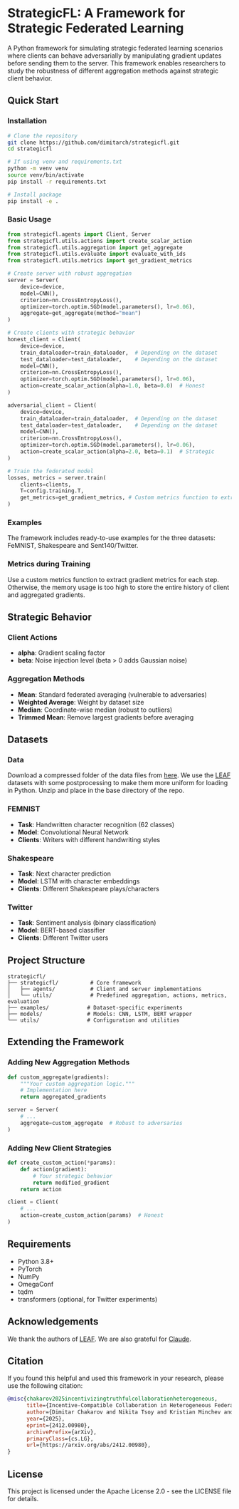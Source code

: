 # StrategicFL: A Framework for Strategic Federated Learning

A Python framework for simulating strategic federated learning scenarios where clients can behave adversarially by manipulating gradient updates before sending them to the server. This framework enables researchers to study the robustness of different aggregation methods against strategic client behavior.

## Quick Start

### Installation

```bash
# Clone the repository
git clone https://github.com/dimitarch/strategicfl.git
cd strategicfl

# If using venv and requirements.txt
python -m venv venv
source venv/bin/activate
pip install -r requirements.txt

# Install package
pip install -e .
```

### Basic Usage

```python
from strategicfl.agents import Client, Server
from strategicfl.utils.actions import create_scalar_action
from strategicfl.utils.aggregation import get_aggregate
from strategicfl.utils.evaluate import evaluate_with_ids
from strategicfl.utils.metrics import get_gradient_metrics

# Create server with robust aggregation
server = Server(
    device=device,
    model=CNN(),
    criterion=nn.CrossEntropyLoss(),
    optimizer=torch.optim.SGD(model.parameters(), lr=0.06),
    aggregate=get_aggregate(method="mean")
)

# Create clients with strategic behavior
honest_client = Client(
    device=device,
    train_dataloader=train_dataloader,  # Depending on the dataset
    test_dataloader=test_dataloader,    # Depending on the dataset
    model=CNN(),
    criterion=nn.CrossEntropyLoss(),
    optimizer=torch.optim.SGD(model.parameters(), lr=0.06),
    action=create_scalar_action(alpha=1.0, beta=0.0)  # Honest
)

adversarial_client = Client(
    device=device,
    train_dataloader=train_dataloader,  # Depending on the dataset
    test_dataloader=test_dataloader,    # Depending on the dataset
    model=CNN(),
    criterion=nn.CrossEntropyLoss(),
    optimizer=torch.optim.SGD(model.parameters(), lr=0.06),
    action=create_scalar_action(alpha=2.0, beta=0.1)  # Strategic
)

# Train the federated model
losses, metrics = server.train(
    clients=clients,
    T=config.training.T,
    get_metrics=get_gradient_metrics, # Custom metrics function to extract per-step metrics; otherwise, memory usage is too high to store the entire history
)
```

### Examples

The framework includes ready-to-use examples for the three datasets: FeMNIST, Shakespeare and Sent140/Twitter.

### Metrics during Training

Use a custom metrics function to extract gradient metrics for each step. Otherwise, the memory usage is too high to store the entire history of client and aggregated gradients.

## Strategic Behavior

### Client Actions
- **alpha**: Gradient scaling factor
- **beta**: Noise injection level (beta > 0 adds Gaussian noise)

### Aggregation Methods
- **Mean**: Standard federated averaging (vulnerable to adversaries)
- **Weighted Average**: Weight by dataset size
- **Median**: Coordinate-wise median (robust to outliers)
- **Trimmed Mean**: Remove largest gradients before averaging

## Datasets

### Data

Download a compressed folder of the data files from [here](https://drive.google.com/file/d/1imILs8cKVf_ex3t3DpvGz7aoaugAjO4M/view?usp=sharing). We use the [LEAF](https://leaf.cmu.edu) datasets with some postprocessing to make them more uniform for loading in Python. Unzip and place in the base directory of the repo.

### FEMNIST
- **Task**: Handwritten character recognition (62 classes)
- **Model**: Convolutional Neural Network
- **Clients**: Writers with different handwriting styles

### Shakespeare
- **Task**: Next character prediction
- **Model**: LSTM with character embeddings
- **Clients**: Different Shakespeare plays/characters

### Twitter
- **Task**: Sentiment analysis (binary classification)
- **Model**: BERT-based classifier
- **Clients**: Different Twitter users

## Project Structure

```
strategicfl/
├── strategicfl/          # Core framework
│   ├── agents/           # Client and server implementations
│   └── utils/            # Predefined aggregation, actions, metrics, evaluation
├── examples/            # Dataset-specific experiments
├── models/              # Models: CNN, LSTM, BERT wrapper
└── utils/               # Configuration and utilities
```

## Extending the Framework

### Adding New Aggregation Methods

```python
def custom_aggregate(gradients):
    """Your custom aggregation logic."""
    # Implementation here
    return aggregated_gradients

server = Server(
    # ...
    aggregate=custom_aggregate  # Robust to adversaries
)
```

### Adding New Client Strategies

```python
def create_custom_action(*params):
    def action(gradient):
        # Your strategic behavior
        return modified_gradient
    return action

client = Client(
    # ...
    action=create_custom_action(params)  # Honest
)
```

## Requirements

- Python 3.8+
- PyTorch
- NumPy
- OmegaConf
- tqdm
- transformers (optional, for Twitter experiments)

## Acknowledgements

We thank the authors of [LEAF](https://leaf.cmu.edu). We are also grateful for [Claude](https://claude.ai).

## Citation

If you found this helpful and used this framework in your research, please use the following citation:

```bibtex
@misc{chakarov2025incentivizingtruthfulcollaborationheterogeneous,
      title={Incentive-Compatible Collaboration in Heterogeneous Federated Learning},
      author={Dimitar Chakarov and Nikita Tsoy and Kristian Minchev and Nikola Konstantinov},
      year={2025},
      eprint={2412.00980},
      archivePrefix={arXiv},
      primaryClass={cs.LG},
      url={https://arxiv.org/abs/2412.00980},
}
```

## License

This project is licensed under the Apache License 2.0 - see the LICENSE file for details.
